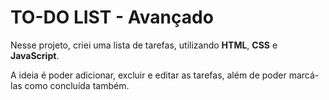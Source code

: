 # TO-DO LIST - Avançado

Nesse projeto, criei uma lista de tarefas, utilizando **HTML**, **CSS** e **JavaScript**.

A ideia é poder adicionar, excluir e editar as tarefas, além de poder marcá-las como concluída também.
